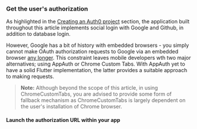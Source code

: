 ### Get the user's authorization

<!-- Remember to add the 'Google, Github and Database connection stuff to the referenced section -->
As highlighted in the [Creating an Auth0 project]() section, the application built throughout this article implements social login with Google and Github, in addition to database login. 

However, Google has a bit of history with embedded browsers - you simply cannot make OAuth authorization requests to Google via an embedded browser [any longer](https://auth0.com/blog/google-blocks-oauth-requests-from-embedded-browsers/). This constraint leaves mobile developers wth two major alternatives; using AppAuth or Chrome Custom Tabs. With AppAuth yet to have a solid Flutter implementation, the latter provides a suitable approach to making requests.

> **Note:** Although beyond the scope of this article, in using ChromeCustomTabs, you are advised to provide some form of fallback mechanism as ChromeCustomTabs is largely dependent on the user's installation of Chrome browser.

#### Launch the authorization URL within your app


 